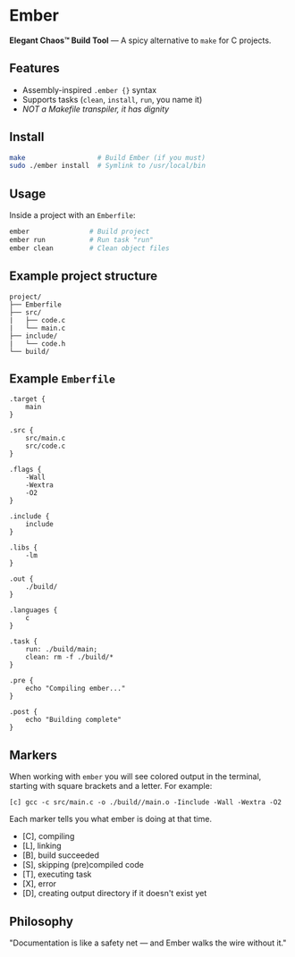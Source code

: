 # Ember

**Elegant Chaos™ Build Tool** — A spicy alternative to `make` for C projects.

## Features
- Assembly-inspired `.ember {}` syntax
- Supports tasks (`clean`, `install`, `run`, you name it)
- *NOT a Makefile transpiler, it has dignity*

## Install
```bash
make                  # Build Ember (if you must)
sudo ./ember install  # Symlink to /usr/local/bin
```

## Usage
Inside a project with an `Emberfile`:
```bash
ember               # Build project
ember run           # Run task "run"
ember clean         # Clean object files
```

## Example project structure
```
project/
├── Emberfile
├── src/
|   ├── code.c
|   └── main.c
├── include/
|   └── code.h
└── build/
```

## Example `Emberfile`
```ember
.target {
    main
}

.src {
    src/main.c
    src/code.c
}

.flags {
    -Wall
    -Wextra
    -O2
}

.include {
    include
}

.libs {
    -lm
}

.out {
    ./build/
}

.languages {
    c
}

.task {
    run: ./build/main;
    clean: rm -f ./build/*
}

.pre {
    echo "Compiling ember..."
}

.post {
    echo "Building complete"
}

```

## Markers
When working with `ember` you will see colored output in the terminal, starting with square brackets and a letter. For example:

```
[c] gcc -c src/main.c -o ./build//main.o -Iinclude -Wall -Wextra -O2
```

Each marker tells you what ember is doing at that time.

- [C], compiling
- [L], linking
- [B], build succeeded
- [S], skipping (pre)compiled code
- [T], executing task
- [X], error
- [D], creating output directory if it doesn't exist yet

## Philosophy
"Documentation is like a safety net — and Ember walks the wire without it."